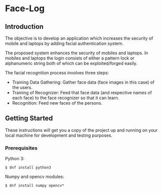 # Face-Log

## Introduction
The  objective  is  to  develop  an application which increases the security of mobile and laptops by adding facial authentication system.
 
The proposed system enhances the security of mobiles and laptops. In mobiles and laptops the login consists of either a pattern lock or alphanumeric string both of which can be exploited/forged easily.

The facial recognition process involves three steps:
* Training Data Gathering: Gather face data (face images in this case) of the users.
* Training of Recognizer: Feed that face data (and respective names of each face) to the face recognizer so that it can learn.
* Recognition: Feed new faces of the persons.

## Getting Started
These instructions will get you a copy of the project up and running on your local machine for development and testing purposes. 
### Prerequisites
Python 3:
```
$ dnf install python3
```
Numpy and opencv modules:
```
$ dnf install numpy opencv*
```
